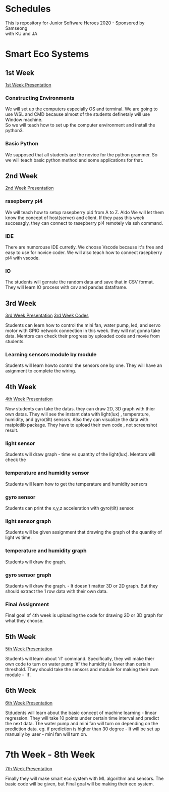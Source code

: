 # Schedules 

This is repository for Junior Software Heroes 2020 - Sponsored by Samseong   
with KU and JA
# Smart Eco Systems

## 1st Week 
[1st Week Presentation](https://drive.google.com/file/d/157xqoC__VIoRSES-5Ir9s224B_qW8xck/view?usp=sharing)
### Constructing Environments   

  We will set up the computers especially OS and terminal.
We are going to use WSL and CMD because almost of the students definetaly will use Window machine.  
So we will teach how to set up the computer environment and install the python3. 

### Basic Python

  We supposed that all students are the novice for the python grammer. So we will teach basic python method and some applications for that.

## 2nd Week
[2nd Week Presentation](https://drive.google.com/file/d/17ZzpeTlDhiM_OLZ5rz30POZC7X_WQ5GP/view?usp=sharing)

### rasepberry pi4
  We will teach how to setup rasepberry pi4 from A to Z. Aldo We will let them know the concept of host(server) and client. If they pass this week successgly, they can connect to rasepberry pi4 remotely via ssh command.

### IDE
 There are numorouse IDE curretly. We choose Vscode because it's free and easy to use for novice coder. We will also teach how to connect rasepberry pi4 with vscode.

### IO
The students will genrate the random data and save that in CSV format. They will learn IO process with csv and pandas dataframe. 

## 3rd Week

[3rd Week Presentation](https://drive.google.com/file/d/1PwAlEKVr4v928iUiQ2ApL5n5HBQhrSkN/view?usp=sharing)
[3rd Week Codes](https://drive.google.com/file/d/1NGrldhiUSy23qNLiLCCRUnOv7TwUgPiX/view?usp=sharing)

  Students can learn how to control the mini fan, water pump, led, and servo motor with GPIO network connection in this week. they will not gonna take data. Mentors can check their progress by uploaded code and movie from students.

### Learning sensors module by module

  Students will learn howto control the sensors one by one. 
  They will have an asignment to complete the wiring.  

## 4th Week

[4th Week Presentation](https://drive.google.com/file/d/1_M2m26qym7HfEwB8ZsQ-6_pUWazS6t4K/view?usp=sharing)
 
Now students can take the datas. they can draw 2D, 3D graph with thier own datas. They will see the instant  data with light(lux) , temperature, humidity, and gyro(tilt) sensors. Also they can visualize the data with matplotlib package. They have to upload their own code , not screenshot result. 

### light sensor
  Students will draw graph - time vs quantity of the light(lux). Mentors will check the 

### temperature and humidity sensor
  Students will learn how to get the temperature and humidity sensors

### gyro sensor
  Students can print the x,y,z acceleration with gyro(tilt) sensor.

### light sensor graph
  Students will be given assignment that drawing the graph of the quantity of light vs time.

### temperature and humidity graph
  Students will draw the graph.

### gyro sensor graph
  Students will draw the graph. - It doesn't matter 3D or 2D graph. But they should extract the 1 row data with their own data.
   
### Final Assignment
  Final goal of 4th week is uploading the code for drawing 2D or 3D graph for what they choose.

## 5th Week

[5th Week Presentation](https://drive.google.com/file/d/1mASwrKT9OodZgnBB17_nuh7RJYpZc7CQ/view?usp=sharing)

 Students will learn about 'if' command. Specifically, they will make thier own code to turn on water pump 'if' the humidity is lower than certain threshold.
They should take the sensors and module for making their own module - 'if'.

## 6th Week

[6th Week Presentation](https://drive.google.com/file/d/110MuQVuxLtuM0tOthsAR6ls9CsrTsnbT/view?usp=sharing)

  Stdudents will learn about the basic concept of machine learning - linear regression.
  They will take 10 points under certain time interval and predict the next data.
  The water pump and mini fan will turn on depending on the prediction data. 
  eg. if prediction is higher than 30 degree - It will be set up manually by user - mini fan will turn on.
  

# 7th Week - 8th Week
[7th Week Presentation](https://drive.google.com/file/d/1nTaQQ2ydLxgtW6Av4kphPd-g7zA6Zy5k/view?usp=sharing)

Finally they will make smart eco system with ML algorithm and sensors. The basic code will be given, but Final goal will be making their eco system. 
